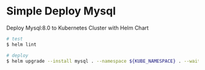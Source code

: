 # Simple Deploy Mysql

Deploy Mysql:8.0 to Kubernetes Cluster with Helm Chart

```bash
# test
$ helm lint
```

```bash
# deploy
$ helm upgrade --install mysql . --namespace ${KUBE_NAMESPACE} . --wait --atomic
```
